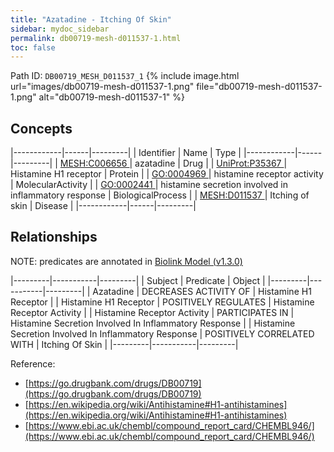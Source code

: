 ```yaml
---
title: "Azatadine - Itching Of Skin"
sidebar: mydoc_sidebar
permalink: db00719-mesh-d011537-1.html
toc: false 
---
```



Path ID: `DB00719_MESH_D011537_1`
{% include image.html url="images/db00719-mesh-d011537-1.png" file="db00719-mesh-d011537-1.png" alt="db00719-mesh-d011537-1" %}

## Concepts

|------------|------|---------|
| Identifier | Name | Type    |
|------------|------|---------|
| <a href="https://identifiers.org/MESH:C006656">MESH:C006656 </a> | azatadine | Drug |
| <a href="https://identifiers.org/UniProt:P35367">UniProt:P35367 </a> | Histamine H1 receptor | Protein |
| <a href="https://identifiers.org/GO:0004969">GO:0004969 </a> | histamine receptor activity | MolecularActivity |
| <a href="https://identifiers.org/GO:0002441">GO:0002441 </a> | histamine secretion involved in inflammatory response | BiologicalProcess |
| <a href="https://identifiers.org/MESH:D011537">MESH:D011537 </a> | Itching of skin | Disease |
|------------|------|---------|

## Relationships


NOTE: predicates are annotated in <a href="https://github.com/biolink/biolink-model/releases/tag/v1.3.0">Biolink Model (v1.3.0)</a>

|---------|-----------|---------|
| Subject | Predicate | Object  |
|---------|-----------|---------|
| Azatadine | DECREASES ACTIVITY OF | Histamine H1 Receptor |
| Histamine H1 Receptor | POSITIVELY REGULATES | Histamine Receptor Activity |
| Histamine Receptor Activity | PARTICIPATES IN | Histamine Secretion Involved In Inflammatory Response |
| Histamine Secretion Involved In Inflammatory Response | POSITIVELY CORRELATED WITH | Itching Of Skin |
|---------|-----------|---------|

Reference: 
  - [https://go.drugbank.com/drugs/DB00719](https://go.drugbank.com/drugs/DB00719)
  - [https://en.wikipedia.org/wiki/Antihistamine#H1-antihistamines](https://en.wikipedia.org/wiki/Antihistamine#H1-antihistamines)
  - [https://www.ebi.ac.uk/chembl/compound_report_card/CHEMBL946/](https://www.ebi.ac.uk/chembl/compound_report_card/CHEMBL946/)
